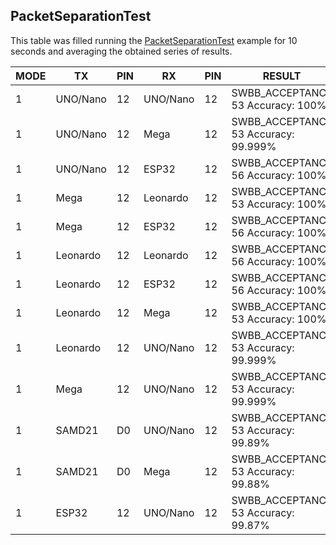 ## PacketSeparationTest

This table was filled running the [PacketSeparationTest](../../../../examples/ARDUINO/Local/SoftwareBitBang/PacketSeparationTest) example for 10 seconds and averaging the obtained series of results.

| MODE | TX                  |PIN | RX               |PIN | RESULT                                              |
|------|---------------------|----|------------------|----|-----------------------------------------------------|
| 1    | UNO/Nano            | 12 | UNO/Nano         | 12 | SWBB_ACCEPTANCE 53 Accuracy: 100%                   |
| 1    | UNO/Nano            | 12 | Mega             | 12 | SWBB_ACCEPTANCE 53 Accuracy: 99.999%                |
| 1    | UNO/Nano            | 12 | ESP32            | 12 | SWBB_ACCEPTANCE 56 Accuracy: 100%                   |
| 1    | Mega                | 12 | Leonardo         | 12 | SWBB_ACCEPTANCE 53 Accuracy: 100%                   |
| 1    | Mega                | 12 | ESP32            | 12 | SWBB_ACCEPTANCE 56 Accuracy: 100%                   |
| 1    | Leonardo            | 12 | Leonardo         | 12 | SWBB_ACCEPTANCE 56 Accuracy: 100%                   |
| 1    | Leonardo            | 12 | ESP32            | 12 | SWBB_ACCEPTANCE 56 Accuracy: 100%                   |
| 1    | Leonardo            | 12 | Mega             | 12 | SWBB_ACCEPTANCE 53 Accuracy: 100%                   |
| 1    | Leonardo            | 12 | UNO/Nano         | 12 | SWBB_ACCEPTANCE 53 Accuracy: 99.999%                |
| 1    | Mega                | 12 | UNO/Nano         | 12 | SWBB_ACCEPTANCE 53 Accuracy: 99.999%                |
| 1    | SAMD21              | D0 | UNO/Nano         | 12 | SWBB_ACCEPTANCE 53 Accuracy: 99.89%                 |
| 1    | SAMD21              | D0 | Mega             | 12 | SWBB_ACCEPTANCE 53 Accuracy: 99.88%                 |
| 1    | ESP32               | 12 | UNO/Nano         | 12 | SWBB_ACCEPTANCE 53 Accuracy: 99.87%                 |
